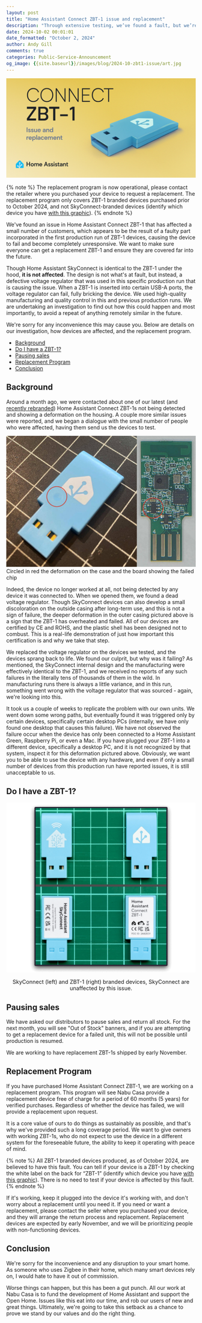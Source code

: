 ```yaml
---
layout: post
title: "Home Assistant Connect ZBT-1 issue and replacement"
description: "Through extensive testing, we’ve found a fault, but we’re setting up a replacement program."
date: 2024-10-02 00:01:01
date_formatted: "October 2, 2024"
author: Andy Gill
comments: true
categories: Public-Service-Announcement
og_image: {{site.baseurl}}/images/blog/2024-10-zbt1-issue/art.jpg
---
```

<img src='/images/blog/2024-10-zbt1-issue/art.jpg' alt="Home Assistant Connect ZBT-1 issue and replacement">

{% note %}
The replacement program is now operational, please contact the retailer where you purchased your device to request a replacement. The replacement program only covers ZBT-1 branded devices purchased prior to October 2024, and not SkyConnect-branded devices (identify which device you have [with this graphic](#do-i-have-a-zbt-1)).
{% endnote %}

We've found an issue in Home Assistant Connect ZBT-1 that has affected a small number of customers, which appears to be the result of a faulty part incorporated in the first production run of ZBT-1 devices, causing the device to fail and become completely unresponsive. We want to make sure everyone can get a replacement ZBT-1 and ensure they are covered far into the future.

Though Home Assistant SkyConnect is identical to the ZBT-1 under the hood, **it is not affected**. The design is not what's at fault, but instead, a defective voltage regulator that was used in this specific production run that is causing the issue. When a ZBT-1 is inserted into certain USB-A ports, the voltage regulator can fail, fully bricking the device. We used high-quality manufacturing and quality control in this and previous production runs. We are undertaking an investigation to find out how this could happen and most importantly, to avoid a repeat of anything remotely similar in the future.

We're sorry for any inconvenience this may cause you. Below are details on our investigation, how devices are affected, and the replacement program.
- [Background](#background)
- [Do I have a ZBT-1?](#do-i-have-a-zbt-1)
- [Pausing sales](#pausing-sales)
- [Replacement Program](#replacement-program)
- [Conclusion](#conclusion)

<!--more-->

## Background

Around a month ago, we were contacted about one of our latest (and [recently rebranded](/blog/2024/06/13/zbt1-annoucement/)) Home Assistant Connect ZBT-1s not being detected and showing a deformation on the housing. A couple more similar issues were reported, and we began a dialogue with the small number of people who were affected, having them send us the devices to test.

<p class='img'><img src='/images/blog/2024-10-zbt1-issue/zbt1-issue.jpg' style='border: 0;box-shadow: none;' alt="ZBT-1 case deformation and faulty voltage regulator">Circled in red the deformation on the case and the board showing the failed chip</p>

Indeed, the device no longer worked at all, not being detected by any device it was connected to. When we opened them, we found a dead voltage regulator. Though SkyConnect devices can also develop a small discoloration on the outside casing after long-term use, and this is not a sign of failure, the deeper deformation in the outer casing pictured above is a sign that the ZBT-1 has overheated and failed. All of our devices are certified by CE and ROHS, and the plastic shell has been designed not to combust. This is a real-life demonstration of just how important this certification is and why we take that step.

We replaced the voltage regulator on the devices we tested, and the devices sprang back to life. We found our culprit, but why was it failing? As mentioned, the SkyConnect internal design and the manufacturing were effectively identical to the ZBT-1, and we received no reports of any such failures in the literally tens of thousands of them in the wild. In manufacturing runs there is always a little variance, and in this run, something went wrong with the voltage regulator that was sourced - again, we're looking into this.

It took us a couple of weeks to replicate the problem with our own units. We went down some wrong paths, but eventually found it was triggered only by certain devices, specifically certain desktop PCs (internally, we have only found one desktop that causes this failure). We have not observed the failure occur when the device has only been connected to a Home Assistant Green, Raspberry Pi, or even a Mac. If you have plugged your ZBT-1 into a different device, specifically a desktop PC, and it is not recognized by that system, inspect it for this deformation pictured above. Obviously, we want you to be able to use the device with any hardware, and even if only a small number of devices from this production run have reported issues, it is still unacceptable to us.

## Do I have a ZBT-1?

<img src='/images/blog/2024-10-zbt1-issue/skyconnect-zbt1.png' style='border: 0;box-shadow: none;' alt="SkyConnect (left) and ZBT-1 (right)">
<p style="text-align: center; font-size: 0.9rem;">SkyConnect (left) and ZBT-1 (right) branded devices, SkyConnect are unaffected by this issue.</p>

## Pausing sales

We have asked our distributors to pause sales and return all stock. For the next month, you will see "Out of Stock" banners, and if you are attempting to get a replacement device for a failed unit, this will not be possible until production is resumed.

We are working to have replacement ZBT-1s shipped by early November.

## Replacement Program

If you have purchased Home Assistant Connect ZBT-1, we are working on a replacement program. This program will see Nabu Casa provide a replacement device free of charge for a period of 60 months (5 years) for verified purchases. Regardless of whether the device has failed, we will provide a replacement upon request.

It is a core value of ours to do things as sustainably as possible, and that's why we've provided such a long coverage period. We want to give owners with working ZBT-1s, who do not expect to use the device in a different system for the foreseeable future, the ability to keep it operating with peace of mind.

{% note %}
All ZBT-1 branded devices produced, as of October 2024, are believed to have this fault. You can tell if your device is a ZBT-1 by checking the white label on the back for “ZBT-1” (identify which device you have [with this graphic](#do-i-have-a-zbt-1)). There is no need to test if your device is affected by this fault.
{% endnote %}

If it's working, keep it plugged into the device it's working with, and don't worry about a replacement until you need it. If you need or want a replacement, please contact the seller where you purchased your device, and they will arrange the return process and replacement. Replacement devices are expected by early November, and we will be prioritizing people with non-functioning devices.

## Conclusion

We're sorry for the inconvenience and any disruption to your smart home. As someone who uses Zigbee in their home, which many smart devices rely on, I would hate to have it out of commission.

Worse things can happen, but this has been a gut punch. All our work at Nabu Casa is to fund the development of Home Assistant and support the Open Home. Issues like this eat into our time, and rob our users of new and great things. Ultimately, we're going to take this setback as a chance to prove we stand by our values and do the right thing.
